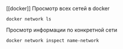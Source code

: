[[docker]]
Просмотр всех сетей в docker
```shell
docker network ls 
```

Просмотр информации по конкретной сети 
```shell
docker network inspect name-network
```